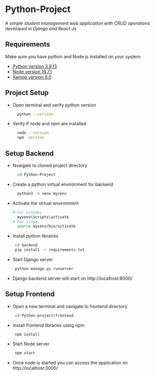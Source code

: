 
# Python-Project
_A simple student management web application with CRUD operations developed in Django and React Js_

## Requirements
Make sure you have python and Node js installed on your system:
- [Python version 3.9.13](https://www.python.org/downloads/release/python-3913/) 
- [Node version 16.7.1](https://nodejs.org/en/download/)
- [Xampp version 8.0](https://www.apachefriends.org/download.html)


## Project Setup


- Open terminal and verify python version
  ```sh
    python --version
    ```
- Verify if node and npm are installed
  ```sh
    node --version
    npm -version
    ```
## Setup Backend
- Nvaigate to cloned project directory
  ```sh
    cd Python-Project
    ```
- Create a python virtual environment for backend
  ```sh
    python3 -m venv myvenv
    ```
- Activate the virtual environment
  ```sh
  # For winodws
    myvenv\Scripts\activate
  # For linux
    source myvenv/bin/activate
    ```
- Install python libraries
  ```sh
   cd backend
   pip install -r requirements.txt
    ```
- Start Django server
  ```sh
   python manage.py runserver
    ```
- Django backend server will start on http://localhost:8000/

## Setup Frontend
- Open a new terminal and navigate to frontend directory
  ```sh
   cd Python-project/frontend
    ```
- Install frontend libraries using npm
  ```sh
   npm install
    ```
- Start Node server
  ```sh
   npm start
    ```
- Once node is started you can access the application on http://localhost:3000/

